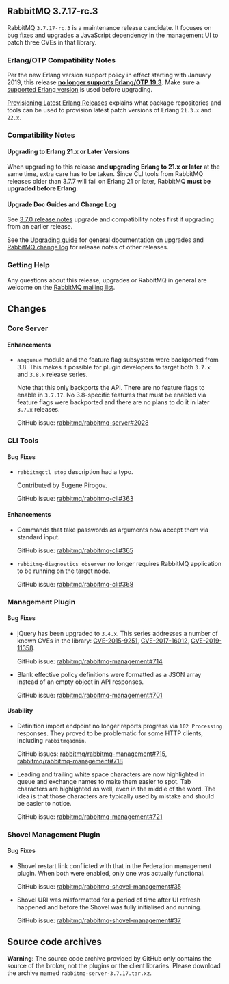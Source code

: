 ## RabbitMQ 3.7.17-rc.3

RabbitMQ `3.7.17-rc.3` is a maintenance release candidate. It focuses on bug fixes and upgrades
a JavaScript dependency in the management UI to patch three CVEs in that library.

### Erlang/OTP Compatibility Notes

Per the new Erlang version support policy in effect starting with January 2019,
this release [**no longer supports Erlang/OTP 19.3**](https://groups.google.com/d/msg/rabbitmq-users/G4UJ9zbIYHs/qCeyjkjyCQAJ).
Make sure a [supported Erlang version](https://www.rabbitmq.com/which-erlang.html) is used before upgrading.

[Provisioning Latest Erlang Releases](https://www.rabbitmq.com/which-erlang.html#erlang-repositories) explains
what package repositories and tools can be used to provision latest patch versions of Erlang `21.3.x` and `22.x`.

### Compatibility Notes

#### Upgrading to Erlang 21.x or Later Versions

When upgrading to this release **and upgrading Erlang to 21.x or later** at the same time, extra care has to be taken.
Since CLI tools from RabbitMQ releases older than 3.7.7 will fail on Erlang 21 or later,
RabbitMQ **must be upgraded before Erlang**.

#### Upgrade Doc Guides and Change Log

See [3.7.0 release notes](https://github.com/rabbitmq/rabbitmq-server/releases/tag/v3.7.0) upgrade
and compatibility notes first if upgrading from an earlier release.

See the [Upgrading guide](https://www.rabbitmq.com/upgrade.html) for general documentation on upgrades
and [RabbitMQ change log](https://www.rabbitmq.com/changelog.html) for release notes of other releases.

### Getting Help

Any questions about this release, upgrades or RabbitMQ in general are welcome on the
[RabbitMQ mailing list](https://groups.google.com/forum/#!forum/rabbitmq-users).


## Changes

### Core Server

#### Enhancements

 * `amqqueue` module and the feature flag subsystem were backported from 3.8. This makes it possible
   for plugin developers to target both `3.7.x` and `3.8.x` release series.

   Note that this only backports the API. There are no feature flags to enable in `3.7.17`.
   No 3.8-specific features that must be enabled via feature flags were backported and there are no
   plans to do it in later `3.7.x` releases.

   GitHub issue: [rabbitmq/rabbitmq-server#2028](https://github.com/rabbitmq/rabbitmq-server/issues/2028)


### CLI Tools

#### Bug Fixes

 * `rabbitmqctl stop` description had a typo.

   Contributed by Eugene Pirogov.

   GitHub issue: [rabbitmq/rabbitmq-cli#363](https://github.com/rabbitmq/rabbitmq-cli/pull/363)

#### Enhancements

 * Commands that take passwords as arguments now accept them via standard input.

   GitHub issue: [rabbitmq/rabbitmq-cli#365](https://github.com/rabbitmq/rabbitmq-cli/issues/365)

 * `rabbitmq-diagnostics observer` no longer requires RabbitMQ application to be running on
   the target node.

   GitHub issue: [rabbitmq/rabbitmq-cli#368](https://github.com/rabbitmq/rabbitmq-cli/pull/368)


### Management Plugin

#### Bug Fixes

 * jQuery has been upgraded to `3.4.x`. This series addresses a number of known CVEs in the library: [CVE-2015-9251](https://nvd.nist.gov/vuln/detail/CVE-2015-9251), [CVE-2017-16012](https://nvd.nist.gov/vuln/detail/CVE-2017-16012), [CVE-2019-11358](https://nvd.nist.gov/vuln/detail/CVE-2019-11358).

   GitHub issue: [rabbitmq/rabbitmq-management#714](https://github.com/rabbitmq/rabbitmq-management/issues/714)

 * Blank effective policy definitions were formatted as a JSON array instead of an empty object in API responses.

   GitHub issue: [rabbitmq/rabbitmq-management#701](https://github.com/rabbitmq/rabbitmq-management/issues/701)

#### Usability

 * Definition import endpoint no longer reports progress via `102 Processing` responses. They proved to be problematic
   for some HTTP clients, including `rabbitmqadmin`.

   GitHub issues: [rabbitmq/rabbitmq-management#715](https://github.com/rabbitmq/rabbitmq-management/issues/715), [rabbitmq/rabbitmq-management#718](https://github.com/rabbitmq/rabbitmq-management/pull/718)

 * Leading and trailing white space characters are now highlighted in queue and exchange names to make them easier to spot.
   Tab characters are highlighted as well, even in the middle of the word. The idea is that those characters are typically used by mistake and should be easier to notice.

   GitHub issue: [rabbitmq/rabbitmq-management#721](https://github.com/rabbitmq/rabbitmq-management/pull/721)


### Shovel Management Plugin

#### Bug Fixes

 * Shovel restart link conflicted with that in the Federation management plugin. When both were enabled, only one
   was actually functional.

   GitHub issue: [rabbitmq/rabbitmq-shovel-management#35](https://github.com/rabbitmq/rabbitmq-shovel-management/issues/35)

 * Shovel URI was misformatted for a period of time after UI refresh happened and before the Shovel was fully initialised and running.

   GitHub issue: [rabbitmq/rabbitmq-shovel-management#37](https://github.com/rabbitmq/rabbitmq-shovel-management/issues/37)

## Source code archives

**Warning**: The source code archive provided by GitHub only contains the source of the broker,
not the plugins or the client libraries. Please download the archive named `rabbitmq-server-3.7.17.tar.xz`.
